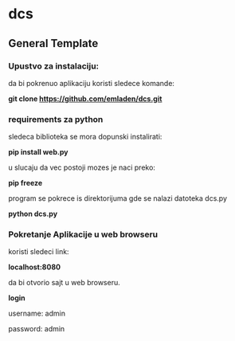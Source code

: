# dcs
## General Template
### Upustvo za instalaciju:
da bi pokrenuo aplikaciju koristi sledece komande:

**git clone https://github.com/emladen/dcs.git**

### requirements za python
sledeca biblioteka se mora dopunski instalirati:

__pip install web.py__

u slucaju da vec postoji mozes je naci preko:

__pip freeze__

program se pokrece is direktorijuma gde se nalazi datoteka dcs.py

__python dcs.py__

### Pokretanje Aplikacije u web browseru
koristi sledeci link: 

**localhost:8080** 

da bi otvorio sajt u web browseru.

**login**

username: admin

password: admin
